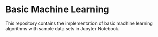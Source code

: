 # Basic Machine Learning
This repository contains the implementation of basic machine learning algorithms with sample data sets in Jupyter Notebook.

